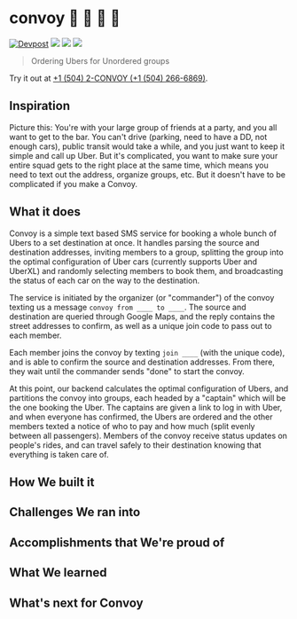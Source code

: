 # convoy :blue_car: :car: :car: :car:

[![Devpost](https://img.shields.io/badge/devpost-UBER%20Hacks-lightgrey.svg)](https://devpost.com/software/convoy-q5l9k4)
![](https://img.shields.io/badge/hosted-Linode-green.svg)
![](https://img.shields.io/badge/backend-Express-brightgreen.svg)
![](https://img.shields.io/badge/frontend-Twilio-red.svg)

> Ordering Ubers for Unordered groups

Try it out at [+1 (504) 2-CONVOY (+1 (504) 266-6869)](tel://5042266869).

## Inspiration

Picture this: You're with your large group of friends at a party, and you all want to get to the bar. You can't drive (parking, need to have a DD, not enough cars), public transit would take a while, and you just want to keep it simple and call up Uber. But it's complicated, you want to make sure your entire squad gets to the right place at the same time, which means you need to text out the address, organize groups, etc. But it doesn't have to be complicated if you make a Convoy.

## What it does

Convoy is a simple text based SMS service for booking a whole bunch of Ubers to a set destination at once. It handles parsing the source and destination addresses, inviting members to a group, splitting the group into the optimal configuration of Uber cars (currently supports Uber and UberXL) and randomly selecting members to book them, and broadcasting the status of each car on the way to the destination.

The service is initiated by the organizer (or "commander") of the convoy texting us a message `convoy from ____ to ____`. The source and destination are queried through Google Maps, and the reply contains the street addresses to confirm, as well as a unique join code to pass out to each member.

Each member joins the convoy by texting `join ____` (with the unique code), and is able to confirm the source and destination addresses. From there, they wait until the commander sends "done" to start the convoy.

At this point, our backend calculates the optimal configuration of Ubers, and partitions the convoy into groups, each headed by a "captain" which will be the one booking the Uber. The captains are given a link to log in with Uber, and when everyone has confirmed, the Ubers are ordered and the other members texted a notice of who to pay and how much (split evenly between all passengers). Members of the convoy receive status updates on people's rides, and can travel safely to their destination knowing that everything is taken care of.

## How We built it

## Challenges We ran into

## Accomplishments that We're proud of

## What We learned

## What's next for Convoy
